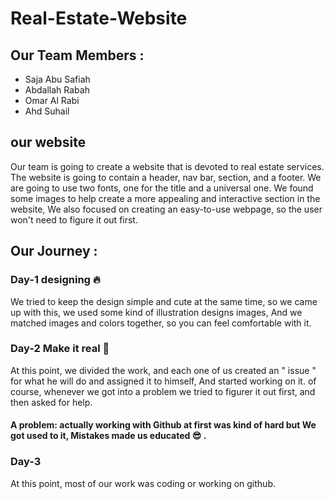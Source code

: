 # Real-Estate-Website
## Our Team Members :

- Saja Abu Safiah
- Abdallah Rabah 
- Omar Al Rabi
- Ahd Suhail

## our website
Our team is going to create a website that is devoted to real estate services.
The website is going to contain a header, nav bar, section, and a footer.
We are going to use two fonts, one for the title and a universal one.
We found some images to help create a more appealing and interactive section in the website, We also focused on creating an easy-to-use webpage, so the user won't need to figure it out first.

## Our Journey :
### Day-1  **designing  :fire:**
We tried to keep the design simple and cute at the same time, so we came up with this, we used some kind of illustration designs images, And we matched images and colors together, so you can feel comfortable with it.

### Day-2  **Make it real :muscle:**
At this point, we divided the work, and each one of us created an " issue " for what he will do and assigned it to himself, And started working on it.
of course, whenever we got into a problem we tried to figurer it out first, and then asked for help.
#### A problem: actually working with Github at first was kind of hard but We got used to it, Mistakes made us educated :sunglasses: .

### Day-3 
At this point, most of our work was coding or working on github.
